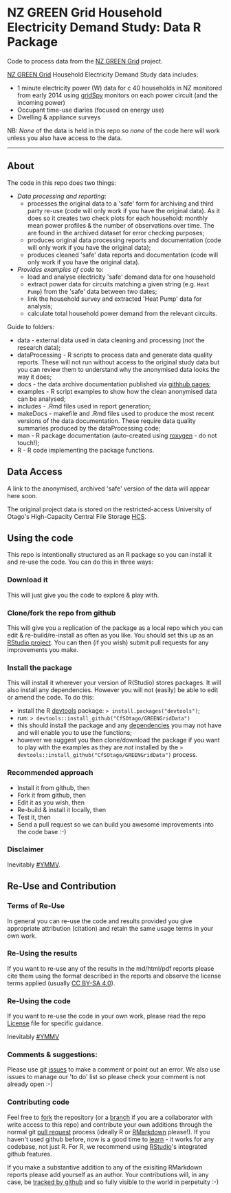 # NZ GREEN Grid Household Electricity Demand Study: Data R Package

Code to process data from the [NZ GREEN Grid](https://www.otago.ac.nz/centre-sustainability/research/energy/otago050285.html) project.

[NZ GREEN Grid](https://www.otago.ac.nz/centre-sustainability/research/energy/otago050285.html) Household Electricity Demand Study data includes:

 * 1 minute electricity power (W) data for c 40 households in NZ monitored from early 2014 using [gridSpy](https://gridspy.com/) monitors on each power circuit (and the incoming power)
 * Occupant time-use diaries (focused on energy use)
 * Dwelling & appliance surveys

NB: *None* of the data is held in this repo so *none* of the code here will work unless you also have access to the data. 

----

## About

The code in this repo does two things:

 * _Data processing and reporting_:
    - processes the original data to a 'safe' form for archiving and third party re-use (code will only work if you have the original data). As it does so it creates two check plots for each household: monthly mean power profiles & the number of observations over time. The are found in the archived dataset for error checking purposes;
    - produces original data processing reports and documentation (code will only work if you have the original data);
    - produces cleaned 'safe' data reports and documentation (code will only work if you have the original data).
 * _Provides examples of code_ to:
    - load and analyse electricity 'safe' demand data for one household
    - extract power data for circuits matching a given string (e.g. `Heat Pump`) from the 'safe' data between two dates;
    - link the household survey and extracted 'Heat Pump' data for analysis;
    - calculate total household power demand from the relevant circuits.

Guide to folders:

 * data - external data used in data cleaning and processing (*not* the research data);
 * dataProcessing - R scripts to process data and generate data quality reports. These will not run without access to the original study data but you can review them to understand why the anonymised data looks the way it does;
 * docs - the data archive documentation published via [githhub pages](https://cfsotago.github.io/GREENGridData/);
 * examples - R script examples to show how the clean anonymised data can be analysed;
 * includes - .Rmd files used in report generation;
 * makeDocs - makefile and .Rmd files used to produce the most recent versions of the data documentation. These require data quality summaries produced by the dataProcessing code;
 * man - R package documentation (auto-created using [roxygen](https://cran.r-project.org/web/packages/roxygen2/) - do not touch!);
 * R - R code implementing the package functions.
 
## Data Access

A link to the anonymised, archived 'safe' version of the data will appear here soon. 

The original project data is stored on the restricted-access University of Otago's High-Capacity Central File Storage [HCS](https://www.otago.ac.nz/its/services/hosting/otago068353.html).

## Using the code
This repo is intentionally structured as an R package so you can install it and re-use the code. You can do this in three ways:

### Download it
This will just give you the code to explore & play with.

### Clone/fork the repo from github
This will give you a replication of the package as a local repo which you can edit & re-build/re-install as often as you like. You should set this up as an [RStudio project](https://support.rstudio.com/hc/en-us/articles/200526207-Using-Projects). You can then (if you wish) submit pull requests for any improvements you make.

### Install the package
This will install it wherever your version of R(Studio) stores packages. It will also install any dependencies. However you will not (easily) be able to edit or amend the code. To do this:

 * install the R [devtools](http://r-pkgs.had.co.nz/git.html) package: `> install.packages("devtools")`;
 * run: `> devtools::install_github("CfSOtago/GREENGridData")`
 * this should install the package and any [dependencies](http://r-pkgs.had.co.nz/description.html#dependencies) you may not have and will enable you to use the functions;
 * however we suggest you then clone/download the package if you want to play with the examples as they are _not_ installed by the `> devtools::install_github("CfSOtago/GREENGridData")` process.

### Recommended approach

 * Install it from github, then
 * Fork it from github, then
 * Edit it as you wish, then
 * Re-build & install it locally, then
 * Test it, then
 * Send a pull request so we can build you awesome improvements into the code base :-)
 
### Disclaimer

Inevitably [#YMMV](http://en.wiktionary.org/wiki/YMMV).

## Re-Use and Contribution

### Terms of Re-Use

In general you can re-use the code and results provided you give appropriate attribution (citation) and retain the same usage terms in your own work.

### Re-Using the results
If you want to re-use any of the results in the md/html/pdf reports please cite them using the format described in the reports and observe the license terms applied (usually [CC BY-SA 4.0](https://creativecommons.org/licenses/by-sa/4.0/)).

### Re-Using the code

If you want to re-use the code in your own work, please read the repo [License](LICENSE) file for specific guidance. 

Inevitably [#YMMV](http://en.wiktionary.org/wiki/YMMV)

### Comments & suggestions:
Please use git [issues](https://github.com/CfSOtago/GREENGridData/issues) to make a comment or point out an error. We also use issues to manage our 'to do' list so please check your comment is not already open :-)
 
### Contributing code
Feel free to [fork](https://help.github.com/articles/fork-a-repo/) the repository (or a [branch](https://help.github.com/articles/about-branches/) if you are a collaborator with write access to this repo) and contribute your own additions through the normal git [pull request](https://github.com/CfSOtago/GREENGridData/pulls) process (ideally R or [RMarkdown](http://rmarkdown.rstudio.com/) please!). If you haven't used github before, now is a good time to [learn](https://guides.github.com/) - it works for any codebase, not just R. For R, we recommend using [RStudio](http://www.rstudio.com)'s integrated github features.

If you make a substantive addition to any of the exisiting RMarkdown reports please add yourself as an author. Your contributions will, in any case, be [tracked by github](https://help.github.com/articles/tracing-changes-in-a-file/) and so fully visible to the world in perpetuity :-)

